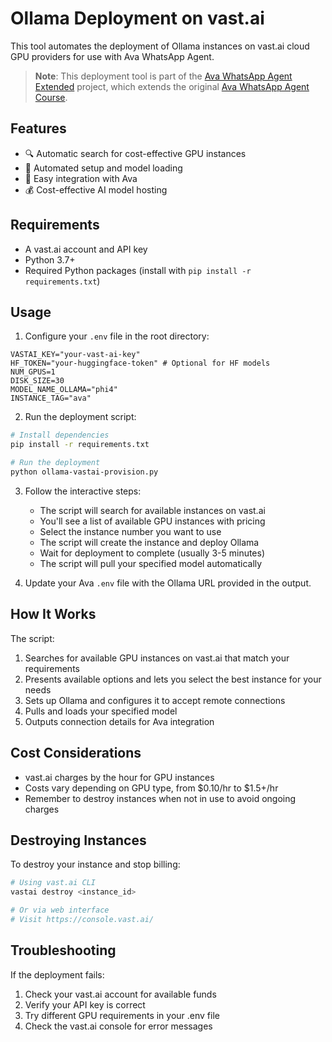 # Ollama Deployment on vast.ai

This tool automates the deployment of Ollama instances on vast.ai cloud GPU providers for use with Ava WhatsApp Agent.

> **Note**: This deployment tool is part of the [Ava WhatsApp Agent Extended](https://github.com/yourusername/ava-whatsapp-agent-extended) project, which extends the original [Ava WhatsApp Agent Course](https://github.com/neural-maze/ava-whatsapp-agent-course).

## Features

- 🔍 Automatic search for cost-effective GPU instances
- 🚀 Automated setup and model loading
- 🔄 Easy integration with Ava
- 💰 Cost-effective AI model hosting

## Requirements

- A vast.ai account and API key
- Python 3.7+
- Required Python packages (install with `pip install -r requirements.txt`)

## Usage

1. Configure your `.env` file in the root directory:

```
VASTAI_KEY="your-vast-ai-key"
HF_TOKEN="your-huggingface-token" # Optional for HF models
NUM_GPUS=1
DISK_SIZE=30
MODEL_NAME_OLLAMA="phi4"
INSTANCE_TAG="ava"
```

2. Run the deployment script:

```bash
# Install dependencies
pip install -r requirements.txt

# Run the deployment
python ollama-vastai-provision.py
```

3. Follow the interactive steps:
   - The script will search for available instances on vast.ai
   - You'll see a list of available GPU instances with pricing
   - Select the instance number you want to use
   - The script will create the instance and deploy Ollama
   - Wait for deployment to complete (usually 3-5 minutes)
   - The script will pull your specified model automatically

4. Update your Ava `.env` file with the Ollama URL provided in the output.

## How It Works

The script:

1. Searches for available GPU instances on vast.ai that match your requirements
2. Presents available options and lets you select the best instance for your needs
3. Sets up Ollama and configures it to accept remote connections
4. Pulls and loads your specified model
5. Outputs connection details for Ava integration

## Cost Considerations

- vast.ai charges by the hour for GPU instances
- Costs vary depending on GPU type, from $0.10/hr to $1.5+/hr
- Remember to destroy instances when not in use to avoid ongoing charges

## Destroying Instances

To destroy your instance and stop billing:

```bash
# Using vast.ai CLI
vastai destroy <instance_id>

# Or via web interface
# Visit https://console.vast.ai/
```

## Troubleshooting

If the deployment fails:

1. Check your vast.ai account for available funds
2. Verify your API key is correct
3. Try different GPU requirements in your .env file
4. Check the vast.ai console for error messages 